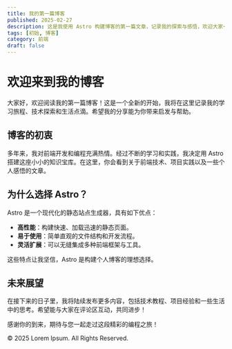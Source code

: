```yaml
---
title: 我的第一篇博客
published: 2025-02-27
description: 这是我使用 Astro 构建博客的第一篇文章，记录我的探索与感悟，欢迎大家一同前行。
tags: [初始, 博客]
category: 前端
draft: false
---
```


# 欢迎来到我的博客

大家好，欢迎阅读我的第一篇博客！这是一个全新的开始，我将在这里记录我的学习旅程、技术探索和生活点滴。希望我的分享能为你带来启发与帮助。

## 博客的初衷

多年来，我对前端开发和编程充满热情。经过不断的学习和实践，我决定用 Astro 搭建这座小小的知识宝库。在这里，你会看到关于前端技术、项目实践以及一些个人感悟的文章。

## 为什么选择 Astro？

Astro 是一个现代化的静态站点生成器，具有如下优点：
- **高性能**：构建快速、加载迅速的静态页面。
- **易于使用**：简单直观的文件结构和开发流程。
- **灵活扩展**：可以无缝集成多种前端框架与工具。

这些特点让我坚信，Astro 是构建个人博客的理想选择。

## 未来展望

在接下来的日子里，我将陆续发布更多内容，包括技术教程、项目经验和一些生活中的思考。希望能与大家在评论区互动，共同进步！

感谢你的到来，期待与您一起走过这段精彩的编程之旅！

© 2025 Lorem Ipsum. All Rights Reserved.
